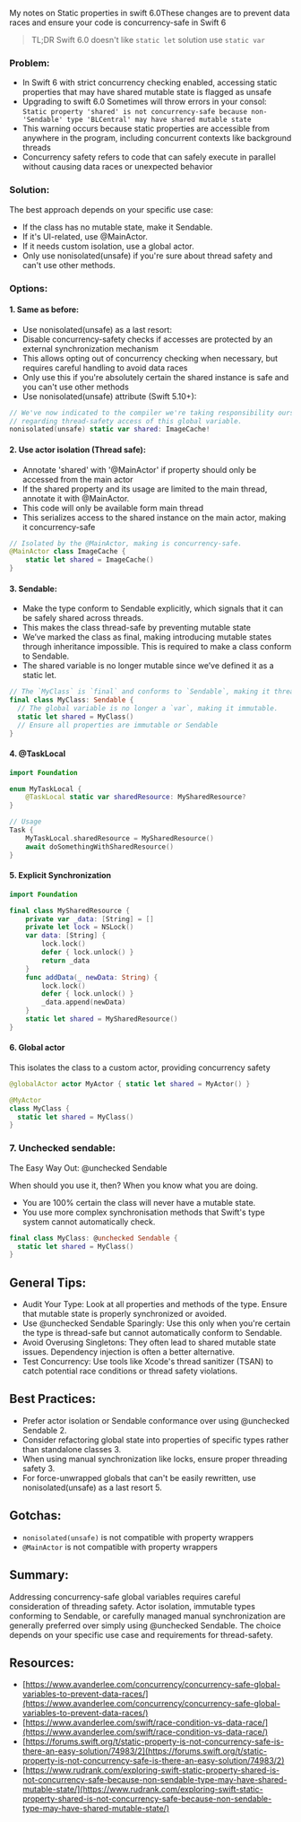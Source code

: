 My notes on Static properties in swift 6.0<!--more-->These changes are to prevent data races and ensure your code is concurrency-safe in Swift 6

> TL;DR Swift 6.0 doesn't like `static let` solution use `static var`

### Problem:
- In Swift 6 with strict concurrency checking enabled, accessing static properties that may have shared mutable state is flagged as unsafe
- Upgrading to swift 6.0 Sometimes will throw errors in your consol: `Static property 'shared' is not concurrency-safe because non-'Sendable' type 'BLCentral' may have shared mutable state`
- This warning occurs because static properties are accessible from anywhere in the program, including concurrent contexts like background threads
- Concurrency safety refers to code that can safely execute in parallel without causing data races or unexpected behavior

### Solution:

The best approach depends on your specific use case:
- If the class has no mutable state, make it Sendable.
- If it's UI-related, use @MainActor.
- If it needs custom isolation, use a global actor.
- Only use nonisolated(unsafe) if you're sure about thread safety and can't use other methods.

### Options:

#### 1. Same as before:
- Use nonisolated(unsafe) as a last resort:
- Disable concurrency-safety checks if accesses are protected by an external synchronization mechanism
- This allows opting out of concurrency checking when necessary, but requires careful handling to avoid data races
- Only use this if you're absolutely certain the shared instance is safe and you can't use other methods
- Use nonisolated(unsafe) attribute (Swift 5.10+):

```swift
// We've now indicated to the compiler we're taking responsibility ourselves
// regarding thread-safety access of this global variable.
nonisolated(unsafe) static var shared: ImageCache!
```

#### 2. Use actor isolation (Thread safe):
- Annotate 'shared' with '@MainActor' if property should only be accessed from the main actor
- If the shared property and its usage are limited to the main thread, annotate it with @MainActor.
- This code will only be available form main thread
- This serializes access to the shared instance on the main actor, making it concurrency-safe

```swift
// Isolated by the @MainActor, making is concurrency-safe.
@MainActor class ImageCache {
    static let shared = ImageCache()
}
```

#### 3. Sendable:
- Make the type conform to Sendable explicitly, which signals that it can be safely shared across threads.
- This makes the class thread-safe by preventing mutable state
- We’ve marked the class as final, making introducing mutable states through inheritance impossible. This is required to make a class conform to Sendable.
- The shared variable is no longer mutable since we’ve defined it as a static let.

```swift
// The `MyClass` is `final` and conforms to `Sendable`, making it thread-safe.
final class MyClass: Sendable {
  // The global variable is no longer a `var`, making it immutable.
  static let shared = MyClass()
  // Ensure all properties are immutable or Sendable
}
```

#### 4. @TaskLocal

```swift
import Foundation

enum MyTaskLocal {
    @TaskLocal static var sharedResource: MySharedResource?
}

// Usage
Task {
    MyTaskLocal.sharedResource = MySharedResource()
    await doSomethingWithSharedResource()
}
```

#### 5. Explicit Synchronization

```swift
import Foundation

final class MySharedResource {
    private var _data: [String] = []
    private let lock = NSLock()
    var data: [String] {
        lock.lock()
        defer { lock.unlock() }
        return _data
    }
    func addData(_ newData: String) {
        lock.lock()
        defer { lock.unlock() }
        _data.append(newData)
    }
    static let shared = MySharedResource()
}
```

#### 6. Global actor
This isolates the class to a custom actor, providing concurrency safety
```swift
@globalActor actor MyActor { static let shared = MyActor() }

@MyActor
class MyClass {
  static let shared = MyClass()
}
```

### 7. Unchecked sendable:
The Easy Way Out: @unchecked Sendable

When should you use it, then? When you know what you are doing.

- You are 100% certain the class will never have a mutable state.
- You use more complex synchronisation methods that Swift's type system cannot automatically check.
```swift
final class MyClass: @unchecked Sendable {
  static let shared = MyClass()
}
```

## General Tips:
- Audit Your Type: Look at all properties and methods of the type. Ensure that mutable state is properly synchronized or avoided.
- Use @unchecked Sendable Sparingly: Use this only when you're certain the type is thread-safe but cannot automatically conform to Sendable.
- Avoid Overusing Singletons: They often lead to shared mutable state issues. Dependency injection is often a better alternative.
- Test Concurrency: Use tools like Xcode's thread sanitizer (TSAN) to catch potential race conditions or thread safety violations.

## Best Practices:
- Prefer actor isolation or Sendable conformance over using @unchecked Sendable 2.
- Consider refactoring global state into properties of specific types rather than standalone classes 3.
- When using manual synchronization like locks, ensure proper threading safety 3.
- For force-unwrapped globals that can't be easily rewritten, use nonisolated(unsafe) as a last resort 5.

## Gotchas: 
- `nonisolated(unsafe)` is not compatible with property wrappers
- `@MainActor` is not compatible with property wrappers

## Summary:
Addressing concurrency-safe global variables requires careful consideration of threading safety. Actor isolation, immutable types conforming to Sendable, or carefully managed manual synchronization are generally preferred over simply using @unchecked Sendable. The choice depends on your specific use case and requirements for thread-safety.

## Resources:
- [https://www.avanderlee.com/concurrency/concurrency-safe-global-variables-to-prevent-data-races/](https://www.avanderlee.com/concurrency/concurrency-safe-global-variables-to-prevent-data-races/) 
- [https://www.avanderlee.com/swift/race-condition-vs-data-race/](https://www.avanderlee.com/swift/race-condition-vs-data-race/) 
- [https://forums.swift.org/t/static-property-is-not-concurrency-safe-is-there-an-easy-solution/74983/2](https://forums.swift.org/t/static-property-is-not-concurrency-safe-is-there-an-easy-solution/74983/2) 
- [https://www.rudrank.com/exploring-swift-static-property-shared-is-not-concurrency-safe-because-non-sendable-type-may-have-shared-mutable-state/](https://www.rudrank.com/exploring-swift-static-property-shared-is-not-concurrency-safe-because-non-sendable-type-may-have-shared-mutable-state/) 